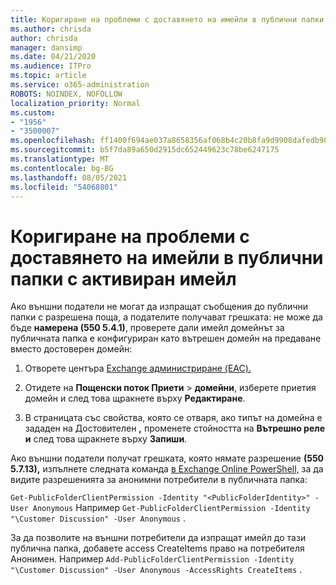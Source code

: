 ```yaml
---
title: Коригиране на проблеми с доставянето на имейли в публични папки с активиран имейл
ms.author: chrisda
author: chrisda
manager: dansimp
ms.date: 04/21/2020
ms.audience: ITPro
ms.topic: article
ms.service: o365-administration
ROBOTS: NOINDEX, NOFOLLOW
localization_priority: Normal
ms.custom:
- "1956"
- "3500007"
ms.openlocfilehash: ff1400f694ae037a8658356af068b4c20b8fa9d9908dafedb90db7bb6859530f
ms.sourcegitcommit: b5f7da89a650d2915dc652449623c78be6247175
ms.translationtype: MT
ms.contentlocale: bg-BG
ms.lasthandoff: 08/05/2021
ms.locfileid: "54068801"
---
```

# <a name="fix-email-delivery-issues-to-mail-enabled-public-folders"></a>Коригиране на проблеми с доставянето на имейли в публични папки с активиран имейл

Ако външни податели не могат да изпращат съобщения до публични папки с разрешена поща, а подателите получават грешката: не може да бъде **намерена (550 5.4.1)**, проверете дали имейл домейнът за публичната папка е конфигуриран като вътрешен домейн на предаване вместо достоверен домейн:

1. Отворете центъра [Exchange администриране (EAC).](https://docs.microsoft.com/Exchange/exchange-admin-center)

2. Отидете на **Пощенски поток Приети** \> **домейни**, изберете приетия домейн и след това щракнете върху **Редактиране**.

3. В страницата със свойства, която се отваря, ако типът на домейна е зададен на Достовителен **,** променете стойността на **Вътрешно реле и** след това щракнете върху **Запиши**.

Ако външни податели получат грешката, която нямате разрешение **(550 5.7.13),** изпълнете следната команда [в Exchange Online PowerShell,](https://docs.microsoft.com/powershell/exchange/exchange-online/connect-to-exchange-online-powershell/connect-to-exchange-online-powershell) за да видите разрешенията за анонимни потребители в публичната папка:

`Get-PublicFolderClientPermission -Identity "<PublicFolderIdentity>" -User Anonymous` Например `Get-PublicFolderClientPermission -Identity "\Customer Discussion" -User Anonymous` .

За да позволите на външни потребители да изпращат имейл до тази публична папка, добавете access CreateItems право на потребителя Анонимен. Например `Add-PublicFolderClientPermission -Identity "\Customer Discussion" -User Anonymous -AccessRights CreateItems` .
